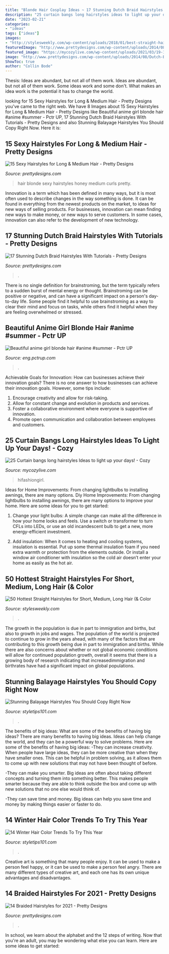 ```yaml
---
title: "Blonde Hair Cosplay Ideas ~ 17 Stunning Dutch Braid Hairstyles With Tutorials"
description: "25 curtain bangs long hairstyles ideas to light up your days!"
date: "2023-02-21"
categories:
- "ideas"
tags: ["ideas"]
images:
- "http://stylesweekly.com/wp-content/uploads/2018/01/best-straight-hairstyles-for-short-medium-long-hair-10.jpg"
featuredImage: "http://www.prettydesigns.com/wp-content/uploads/2014/08/Dutch-Braid-Crown-and-Side-Braid.jpg"
featured_image: "https://mycozylive.com/wp-content/uploads/2021/03/19-1.jpg"
image: "http://www.prettydesigns.com/wp-content/uploads/2014/08/Dutch-Braid-Crown-and-Side-Braid.jpg"
ShowToc: true
author: "Collin Bode"
---
```



Thesis: Ideas are abundant, but not all of them work.
Ideas are abundant, but not all of them work. Some ideas work and some don't. What makes an idea work is the potential it has to change the world.

	

		
looking for 15 Sexy Hairstyles for Long &amp; Medium Hair - Pretty Designs you've came to the right web. We have 8 Images about 15 Sexy Hairstyles for Long &amp; Medium Hair - Pretty Designs like Beautiful anime girl blonde hair #anime #summer - Pctr UP, 17 Stunning Dutch Braid Hairstyles With Tutorials - Pretty Designs and also Stunning Balayage Hairstyles You Should Copy Right Now. Here it is:
		
    
## 15 Sexy Hairstyles For Long &amp; Medium Hair - Pretty Designs

<img loading=lazy src="http://www.prettydesigns.com/wp-content/uploads/2014/06/Honey-Blonde-Long-Curls.jpg" onerror="this.onerror=null;this.src='https://tse1.mm.bing.net/th?id=OIP.LgUKnb9kqgbI2c9NCG9yUwHaK4&amp;pid=15.1';" alt="15 Sexy Hairstyles for Long &amp; Medium Hair - Pretty Designs">

_Source: prettydesigns.com_

>hair blonde sexy hairstyles honey medium curls pretty. 

	

Innovation is a term which has been defined in many ways, but it is most often used to describe changes in the way something is done. It can be found in everything from the newest products on the market, to ideas for new ways of selling products. For businesses, innovation can mean finding new ways to make money, or new ways to serve customers. In some cases, innovation can also refer to the development of new technology.

    
## 17 Stunning Dutch Braid Hairstyles With Tutorials - Pretty Designs

<img loading=lazy src="http://www.prettydesigns.com/wp-content/uploads/2014/08/Dutch-Braid-Crown-and-Side-Braid.jpg" onerror="this.onerror=null;this.src='https://tse2.mm.bing.net/th?id=OIP.nr5LoHLfbxrBC58fdmK7ngHaLG&amp;pid=15.1';" alt="17 Stunning Dutch Braid Hairstyles With Tutorials - Pretty Designs">

_Source: prettydesigns.com_

>. 

	

There is no single definition for brainstroming, but the term typically refers to a sudden burst of mental energy or thought. Brainstroming can be positive or negative, and can have a significant impact on a person's day-to-day life. Some people find it helpful to use brainstroming as a way to clear their mind and focus on tasks, while others find it helpful when they are feeling overwhelmed or stressed.

    
## Beautiful Anime Girl Blonde Hair #anime #summer - Pctr UP

<img loading=lazy src="https://eng.pctrup.com/wp-content/uploads/2019/07/3627fd60f5f812f4aa03720438f7a650.jpg" onerror="this.onerror=null;this.src='https://tse1.mm.bing.net/th?id=OIP.5UPhGIj3xqlvPM3rFD-lXQHaKe&amp;pid=15.1';" alt="Beautiful anime girl blonde hair #anime #summer - Pctr UP">

_Source: eng.pctrup.com_

>. 

	

Achievable Goals for Innovation: How can businesses achieve their innovation goals?
There is no one answer to how businesses can achieve their innovation goals. However, some tips include:
1. Encourage creativity and allow for risk-taking.
2. Allow for constant change and evolution in products and services.
3. Foster a collaborative environment where everyone is supportive of innovation. 
4. Promote open communication and collaboration between employees and customers.

    
## 25 Curtain Bangs Long Hairstyles Ideas To Light Up Your Days! - Cozy

<img loading=lazy src="https://mycozylive.com/wp-content/uploads/2021/03/19-1.jpg" onerror="this.onerror=null;this.src='https://tse4.mm.bing.net/th?id=OIP.v3UtoLBn8cEn4vRQ_ZdYSgHaKP&amp;pid=15.1';" alt="25 Curtain bangs long hairstyles Ideas to light up your days! - Cozy">

_Source: mycozylive.com_

>hifashiongirl. 

	

Ideas for Home Improvements: From changing lightbulbs to installing awnings, there are many options.
Diy Home Improvements: From changing lightbulbs to installing awnings, there are many options to improve your home. Here are some ideas for you to get started: 
1. Change your light bulbs: A simple change can make all the difference in how your home looks and feels. Use a switch or transformer to turn CFLs into LEDs, or use an old incandescent bulb to get a new, more energy-efficient investment. 

2. Add insulation: When it comes to heating and cooling systems, insulation is essential. Put up some thermal insulation foam if you need extra warmth or protection from the elements outside. Or install a window air conditioner with insulation so the cold air doesn’t enter your home as easily as the hot air. 


    
## 50 Hottest Straight Hairstyles For Short, Medium, Long Hair (&amp; Color

<img loading=lazy src="http://stylesweekly.com/wp-content/uploads/2018/01/best-straight-hairstyles-for-short-medium-long-hair-10.jpg" onerror="this.onerror=null;this.src='https://tse2.mm.bing.net/th?id=OIP.4OppxjP2RsbJCOWXAzUksgHaNQ&amp;pid=15.1';" alt="50 Hottest Straight Hairstyles for Short, Medium, Long Hair (&amp; Color">

_Source: stylesweekly.com_

>. 

	

The growth in the population is due in part to immigration and births, but also to growth in jobs and wages.
The population of the world is projected to continue to grow in the years ahead, with many of the factors that are contributing to this growth being due in part to immigration and births. While there are also concerns about whether or not global economic conditions will allow for continued population growth, overall it seems that there is a growing body of research indicating that increasedimmigration and birthrates have had a significant impact on global populations.

    
## Stunning Balayage Hairstyles You Should Copy Right Now

<img loading=lazy src="https://styletips101.com/wp-content/uploads/2017/03/caramel-balayage.jpg" onerror="this.onerror=null;this.src='https://tse4.mm.bing.net/th?id=OIP.ASckwKZhucUVI2Or6z7otgHaKX&amp;pid=15.1';" alt="Stunning Balayage Hairstyles You Should Copy Right Now">

_Source: styletips101.com_

>. 

	

The benefits of big ideas: What are some of the benefits of having big ideas?
There are many benefits to having big ideas. Ideas can help change the world, and they can be a powerful way to solve problems. Here are some of the benefits of having big ideas: 
-They can increase creativity. When people have large ideas, they can be more creative than when they have smaller ones. This can be helpful in problem solving, as it allows them to come up with new solutions that may not have been thought of before. 

-They can make you smarter. Big ideas are often about taking different concepts and turning them into something better. This makes people smarter because they are able to think outside the box and come up with new solutions that no one else would think of. 

-They can save time and money. Big ideas can help you save time and money by making things easier or faster to do.

    
## 14 Winter Hair Color Trends To Try This Year

<img loading=lazy src="https://styletips101.com/wp-content/uploads/2017/01/fading-blonde-541x1024.jpg" onerror="this.onerror=null;this.src='https://tse4.mm.bing.net/th?id=OIP.nH4bsVSFjCEwpL2SEwtCvQHaOB&amp;pid=15.1';" alt="14 Winter Hair Color Trends To Try This Year">

_Source: styletips101.com_

>. 

	

Creative art is something that many people enjoy. It can be used to make a person feel happy, or it can be used to make a person feel angry. There are many different types of creative art, and each one has its own unique advantages and disadvantages.

    
## 14 Braided Hairstyles For 2021 - Pretty Designs

<img loading=lazy src="https://www.prettydesigns.com/wp-content/uploads/2014/02/Bridal-Braid.jpg" onerror="this.onerror=null;this.src='https://tse2.mm.bing.net/th?id=OIP.zSl5RmINorQQPNbDc5F8uAHaLH&amp;pid=15.1';" alt="14 Braided Hairstyles for 2021 - Pretty Designs">

_Source: prettydesigns.com_

>. 

	

In school, we learn about the alphabet and the 12 steps of writing. Now that you're an adult, you may be wondering what else you can learn. Here are some ideas to get started: 

